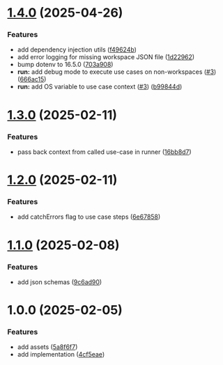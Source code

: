 # [1.4.0](https://github.com/CycriLabs/ws-ctrl/compare/1.3.0...1.4.0) (2025-04-26)


### Features

* add dependency injection utils ([f49624b](https://github.com/CycriLabs/ws-ctrl/commit/f49624bd18e72793bc57f1d6a69702ca06515725))
* add error logging for missing workspace JSON file ([1d22962](https://github.com/CycriLabs/ws-ctrl/commit/1d2296291917653dd0e1eb95e3bc2a740925f05f))
* bump dotenv to 16.5.0 ([703a908](https://github.com/CycriLabs/ws-ctrl/commit/703a90823b49003414a74f277471470170824429))
* **run:** add debug mode to execute use cases on non-workspaces ([#3](https://github.com/CycriLabs/ws-ctrl/issues/3)) ([666ac15](https://github.com/CycriLabs/ws-ctrl/commit/666ac155074ae036a519e88b444a327fa9c957dc))
* **run:** add OS variable to use case context ([#3](https://github.com/CycriLabs/ws-ctrl/issues/3)) ([b99844d](https://github.com/CycriLabs/ws-ctrl/commit/b99844d1fbb901feaeda8115724ed60e59787644))

# [1.3.0](https://github.com/CycriLabs/ws-ctrl/compare/1.2.0...1.3.0) (2025-02-11)


### Features

* pass back context from called use-case in runner ([16bb8d7](https://github.com/CycriLabs/ws-ctrl/commit/16bb8d757a3156d96344191e42563aacb415dc82))

# [1.2.0](https://github.com/CycriLabs/ws-ctrl/compare/1.1.0...1.2.0) (2025-02-11)


### Features

* add catchErrors flag to use case steps ([6e67858](https://github.com/CycriLabs/ws-ctrl/commit/6e67858d08cecd4a80500633f047790b95f76962))

# [1.1.0](https://github.com/CycriLabs/ws-ctrl/compare/1.0.0...1.1.0) (2025-02-08)


### Features

* add json schemas ([9c6ad90](https://github.com/CycriLabs/ws-ctrl/commit/9c6ad90a4fb2974efc1bddb7fb18cdbd2d56ea6a))

# 1.0.0 (2025-02-05)


### Features

* add assets ([5a8f6f7](https://github.com/CycriLabs/ws-ctrl/commit/5a8f6f74ac3c5d77c8a23d2bf41194aedf290e69))
* add implementation ([4cf5eae](https://github.com/CycriLabs/ws-ctrl/commit/4cf5eae69af2ea0d114dd14ccbda3b50c31ebc8b))

